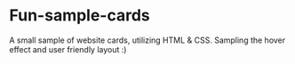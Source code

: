 # Fun-sample-cards
A small sample of website cards, utilizing HTML & CSS.  Sampling the hover effect and user friendly layout :)
